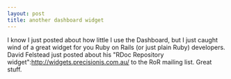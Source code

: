 ```yaml
--- 
layout: post
title: another dashboard widget
---
```

I know I just posted about how little I use the Dashboard, but I just caught wind of a great widget for you Ruby on Rails (or just plain Ruby) developers.  David Felstead just posted about his "RDoc Repository widget":http://widgets.precisionis.com.au/ to the RoR mailing list.  Great stuff.  
